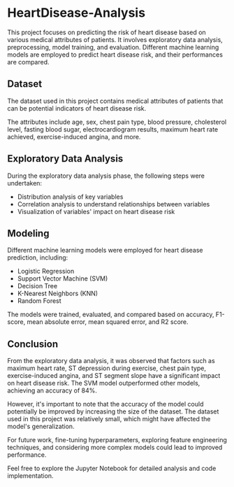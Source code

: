 # HeartDisease-Analysis

This project focuses on predicting the risk of heart disease based on various medical attributes of patients. It involves exploratory data analysis, preprocessing, model training, and evaluation. Different machine learning models are employed to predict heart disease risk, and their performances are compared.

## Dataset

The dataset used in this project contains medical attributes of patients that can be potential indicators of heart disease risk. 

The attributes include age, sex, chest pain type, blood pressure, cholesterol level, fasting blood sugar, electrocardiogram results, maximum heart rate achieved, exercise-induced angina, and more.

## Exploratory Data Analysis

During the exploratory data analysis phase, the following steps were undertaken:

- Distribution analysis of key variables
- Correlation analysis to understand relationships between variables
- Visualization of variables' impact on heart disease risk

## Modeling

Different machine learning models were employed for heart disease prediction, including:

- Logistic Regression
- Support Vector Machine (SVM)
- Decision Tree
- K-Nearest Neighbors (KNN)
- Random Forest

The models were trained, evaluated, and compared based on accuracy, F1-score, mean absolute error, mean squared error, and R2 score.

## Conclusion

From the exploratory data analysis, it was observed that factors such as maximum heart rate, ST depression during exercise, chest pain type, exercise-induced angina, and ST segment slope have a significant impact on heart disease risk. The SVM model outperformed other models, achieving an accuracy of 84%.

However, it's important to note that the accuracy of the model could potentially be improved by increasing the size of the dataset. The dataset used in this project was relatively small, which might have affected the model's generalization.

For future work, fine-tuning hyperparameters, exploring feature engineering techniques, and considering more complex models could lead to improved performance.

Feel free to explore the Jupyter Notebook for detailed analysis and code implementation.



